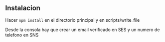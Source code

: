 ## Instalacion

Hacer `npm install` en el directorio principal y en scripts/write_file

Desde la consola hay que crear un email verificado en SES y un numero de telefono en SNS


